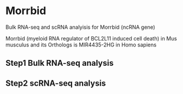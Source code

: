 # Morrbid
Bulk RNA-seq and scRNA analyisis for Morrbid (ncRNA gene)


Morrbid (myeloid RNA regulator of BCL2L11 induced cell death) in Mus musculus and its Orthologs is MIR4435-2HG in Homo sapiens





## Step1 Bulk RNA-seq analysis

## Step2 scRNA-seq analysis

